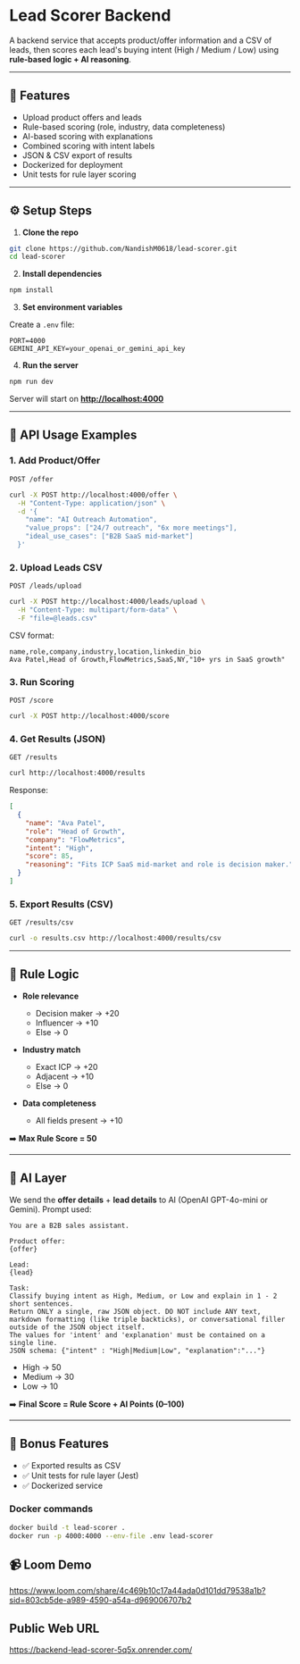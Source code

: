 # Lead Scorer Backend

A backend service that accepts product/offer information and a CSV of leads, then scores each lead's buying intent (High / Medium / Low) using **rule-based logic + AI reasoning**.

---

## 🚀 Features

- Upload product offers and leads
- Rule-based scoring (role, industry, data completeness)
- AI-based scoring with explanations
- Combined scoring with intent labels
- JSON & CSV export of results
- Dockerized for deployment
- Unit tests for rule layer scoring

---

## ⚙️ Setup Steps

1. **Clone the repo**

```bash
git clone https://github.com/NandishM0618/lead-scorer.git
cd lead-scorer
```

2. **Install dependencies**

```bash
npm install
```

3. **Set environment variables**

Create a `.env` file:

```
PORT=4000
GEMINI_API_KEY=your_openai_or_gemini_api_key
```

4. **Run the server**

```bash
npm run dev
```

Server will start on **[http://localhost:4000](http://localhost:4000)**

---

## 📌 API Usage Examples

### 1. Add Product/Offer

`POST /offer`

```bash
curl -X POST http://localhost:4000/offer \
  -H "Content-Type: application/json" \
  -d '{
    "name": "AI Outreach Automation",
    "value_props": ["24/7 outreach", "6x more meetings"],
    "ideal_use_cases": ["B2B SaaS mid-market"]
  }'
```

### 2. Upload Leads CSV

`POST /leads/upload`

```bash
curl -X POST http://localhost:4000/leads/upload \
  -H "Content-Type: multipart/form-data" \
  -F "file=@leads.csv"
```

CSV format:

```
name,role,company,industry,location,linkedin_bio
Ava Patel,Head of Growth,FlowMetrics,SaaS,NY,"10+ yrs in SaaS growth"
```

### 3. Run Scoring

`POST /score`

```bash
curl -X POST http://localhost:4000/score
```

### 4. Get Results (JSON)

`GET /results`

```bash
curl http://localhost:4000/results
```

Response:

```json
[
  {
    "name": "Ava Patel",
    "role": "Head of Growth",
    "company": "FlowMetrics",
    "intent": "High",
    "score": 85,
    "reasoning": "Fits ICP SaaS mid-market and role is decision maker."
  }
]
```

### 5. Export Results (CSV)

`GET /results/csv`

```bash
curl -o results.csv http://localhost:4000/results/csv
```

---

## 🧮 Rule Logic

- **Role relevance**

  - Decision maker → +20
  - Influencer → +10
  - Else → 0

- **Industry match**

  - Exact ICP → +20
  - Adjacent → +10
  - Else → 0

- **Data completeness**

  - All fields present → +10

➡️ **Max Rule Score = 50**

---

## 🤖 AI Layer

We send the **offer details** + **lead details** to AI (OpenAI GPT-4o-mini or Gemini).
Prompt used:

```
You are a B2B sales assistant.

Product offer:
{offer}

Lead:
{lead}

Task:
Classify buying intent as High, Medium, or Low and explain in 1 - 2 short sentences.
Return ONLY a single, raw JSON object. DO NOT include ANY text, markdown formatting (like triple backticks), or conversational filler outside of the JSON object itself.
The values for 'intent' and 'explanation' must be contained on a single line.
JSON schema: {"intent" : "High|Medium|Low", "explanation":"..."}
```

- High → 50
- Medium → 30
- Low → 10

➡️ **Final Score = Rule Score + AI Points (0–100)**

---

## 🧪 Bonus Features

- ✅ Exported results as CSV
- ✅ Unit tests for rule layer (Jest)
- ✅ Dockerized service

### Docker commands

```bash
docker build -t lead-scorer .
docker run -p 4000:4000 --env-file .env lead-scorer
```

## 📹 Loom Demo
https://www.loom.com/share/4c469b10c17a44ada0d101dd79538a1b?sid=803cb5de-a989-4590-a54a-d969006707b2

## Public Web URL
https://backend-lead-scorer-5q5x.onrender.com/
